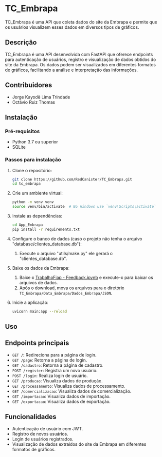 # TC_Embrapa

TC_Embrapa é uma API que coleta dados do site da Embrapa e permite que os usuários visualizem esses dados em diversos tipos de gráficos.

## Descrição

TC_Embrapa é uma API desenvolvida com FastAPI que oferece endpoints para autenticação de usuários, registro e visualização de dados obtidos do site da Embrapa. Os dados podem ser visualizados em diferentes formatos de gráficos, facilitando a análise e interpretação das informações.

## Contribuidores

- Jorge Kayodê Lima Trindade
- Octávio Ruiz Thomas

## Instalação

### Pré-requisitos

- Python 3.7 ou superior
- SQLite

### Passos para instalação

1. Clone o repositório:
    ```bash
    git clone https://github.com/RedCanister/TC_Embrapa.git
    cd tc_embrapa
    ```

2. Crie um ambiente virtual:
    ```bash
    python -m venv venv
    source venv/bin/activate  # No Windows use `venv\Scripts\activate`
    ```

3. Instale as dependências:
    ```bash
    cd App_Embrapa
    pip install -r requirements.txt
    ```

4. Configure o banco de dados (caso o projeto não tenha o arquivo "database/clientes_database.db"):
    1. Execute o arquivo "utils/make.py" ele gerará o "clientes_database.db".

5. Baixe os dados da Embrapa:
    1. Baixe o [TrabalhoFiap - Feedback.ipynb](https://raw.githubusercontent.com/RedCanister/TC_Embrapa/master/Data_Embrapa/Dados_Embrapa/TrabalhoFiap%20-%20Feedback.ipynb) e execute-o para baixar os arquivos de dados.
    2. Após o download, mova os arquivos para o diretório `TC_Embrapa/Data_Embrapa/Dados_Embrapa/JSON`.

6. Inicie a aplicação:
    ```bash
    uvicorn main:app --reload
    ```

## Uso

## Endpoints principais

- `GET /`: Redireciona para a página de login.
- `GET /page`: Retorna a página de login.
- `GET /cadastro`: Retorna a página de cadastro.
- `POST /register`: Registra um novo usuário.
- `POST /login`: Realiza login de usuário.
- `GET /producao`: Visualiza dados de produção.
- `GET /processamento`: Visualiza dados de processamento.
- `GET /comercializacao`: Visualiza dados de comercialização.
- `GET /importacao`: Visualiza dados de importação.
- `GET /exportacao`: Visualiza dados de exportação.

## Funcionalidades

- Autenticação de usuário com JWT.
- Registro de novos usuários.
- Login de usuários registrados.
- Visualização de dados extraídos do site da Embrapa em diferentes formatos de gráficos.
